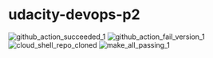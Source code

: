 # udacity-devops-p2

![github_action_succeeded_1](https://user-images.githubusercontent.com/35743140/235377785-a23dedfd-bdc4-4eff-ae38-5dd04ae42eee.png)
![github_action_fail_version_1](https://user-images.githubusercontent.com/35743140/235377801-8d980cb3-921e-4f6a-844f-b2aaaee948c6.png)
![cloud_shell_repo_cloned](https://user-images.githubusercontent.com/35743140/235377805-7fe28ca6-1c2c-4823-b083-89dd6dc8efe3.png)
![make_all_passing_1](https://user-images.githubusercontent.com/35743140/235377810-48773de5-e845-4115-b0ec-f221c4e82750.png)
